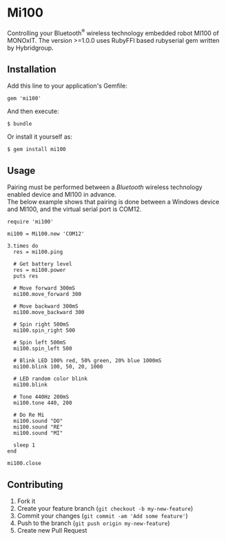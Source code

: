 # Mi100

Controlling your Bluetooth<sup>&reg;</sup> wireless technology embedded robot MI100 of MONOxIT.
The version >=1.0.0 uses RubyFFI based rubyserial gem written by Hybridgroup.

## Installation

Add this line to your application's Gemfile:

    gem 'mi100'

And then execute:

    $ bundle

Or install it yourself as:

    $ gem install mi100

## Usage

Pairing must be performed between a *Bluetooth* wireless technology enabled device and MI100 in advance.  
The below example shows that pairing is done between a Windows device and MI100, and the virtual serial port is COM12.  

	require 'mi100'
	
	mi100 = Mi100.new 'COM12'
	
	3.times do
	  res = mi100.ping
	
	  # Get battery level
	  res = mi100.power
	  puts res
	
	  # Move forward 300mS
	  mi100.move_forward 300
	
	  # Move backward 300mS
	  mi100.move_backward 300
	
	  # Spin right 500mS
	  mi100.spin_right 500
	
	  # Spin left 500mS
	  mi100.spin_left 500
	
	  # Blink LED 100% red, 50% green, 20% blue 1000mS
	  mi100.blink 100, 50, 20, 1000
	  
	  # LED random color blink 
	  mi100.blink
	  
	  # Tone 440Hz 200mS
	  mi100.tone 440, 200
	  
	  # Do Re Mi
	  mi100.sound "DO"
	  mi100.sound "RE"
	  mi100.sound "MI"
	
	  sleep 1
	end
	
	mi100.close

## Contributing

1. Fork it
2. Create your feature branch (`git checkout -b my-new-feature`)
3. Commit your changes (`git commit -am 'Add some feature'`)
4. Push to the branch (`git push origin my-new-feature`)
5. Create new Pull Request
